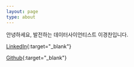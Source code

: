 ```yaml
---
layout: page
type: about
---
```

안녕하세요, 발전하는 데이터사이언티스트 이경찬입니다.

[LinkedIn](https://www.linkedin.com/in/nahcklee/){:target="_blank"}

[Github](https://github.com/kyeongchan92){:target="_blank"}